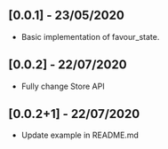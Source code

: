 ## [0.0.1] - 23/05/2020

- Basic implementation of favour_state.

## [0.0.2] - 22/07/2020

- Fully change Store API

## [0.0.2+1] - 22/07/2020

- Update example in README.md